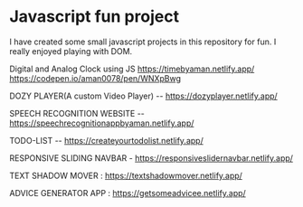 # Javascript fun project
I have created some small javascript projects in this repository for fun.
I really enjoyed playing with DOM.

Digital and Analog Clock using JS
https://timebyaman.netlify.app/
https://codepen.io/aman0078/pen/WNXpBwg

DOZY PLAYER(A custom Video Player) -- https://dozyplayer.netlify.app/

SPEECH RECOGNITION WEBSITE -- https://speechrecognitionappbyaman.netlify.app/

TODO-LIST -- https://createyourtodolist.netlify.app/

RESPONSIVE SLIDING NAVBAR - https://responsiveslidernavbar.netlify.app/

TEXT SHADOW MOVER : https://textshadowmover.netlify.app/

ADVICE GENERATOR APP : https://getsomeadvicee.netlify.app/


